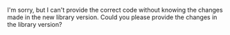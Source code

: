 I'm sorry, but I can't provide the correct code without knowing the changes made in the new library version. Could you please provide the changes in the library version?